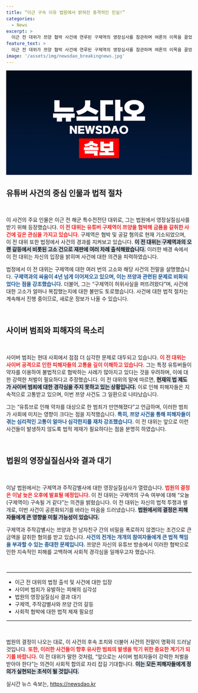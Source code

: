 ```yaml
---
title: “이근 구속 이유 법원에서 밝혀진 충격적인 진실!”
categories:
  - News
excerpt: >
  이근 전 대위가 쯔양 협박 사건에 연루된 구제역의 영장심사를 참관하며 여론의 이목을 끌었다. 사이버 레커의 강력 처벌이 필요하다며 목소리를 높인 이근, 그가 말하는 진실은 무엇일까?
feature_text: >
  이근 전 대위가 쯔양 협박 사건에 연루된 구제역의 영장심사를 참관하며 여론의 이목을 끌었다. 사이버 레커의 강력 처벌이 필요하다며 목소리를 높인 이근, 그가 말하는 진실은 무엇일까?
image: '/assets/img/newsdao_breakingnews.jpg'
---
```


<p><img src="/assets/img/newsdao_breakingnews.jpg" alt="cryptoinkorea 속보" /></p>

<h2 data-ke-size="size26">유튜버 사건의 중심 인물과 법적 절차</h2>

<p data-ke-size="size16">&nbsp;</p>

<p>이 사건의 주요 인물은 이근 전 해군 특수전전단 대위로, 그는 법원에서 영장실질심사를 받기 위해 등장했습니다. <b><span style="color: #ee2323;">이 전 대위는 유튜버 구제역이 쯔양을 협박해 금품을 갈취한 사건에 깊은 관심을 가지고 있습니다.</span></b> 구제역은 협박 및 공갈 혐의로 현재 기소되었으며, 이 전 대위 또한 법정에서 사건의 경과를 지켜보고 있습니다. <b><span style="background-color: #21538527;">이 전 대위는 구제역과의 오랜 갈등에서 비롯된 고소 건으로 재판에 여러 차례 출석해왔습니다.</span></b> 이러한 배경 속에서 이 전 대위는 자신의 입장을 밝히며 사건에 대한 의견을 피력하였습니다. </p>

<p>법정에서 이 전 대위는 구제역에 대한 여러 번의 고소와 해당 사건의 전말을 설명했습니다. <b><span style="color: #1a5490;">구제역과의 싸움이 4년 넘게 이어져오고 있으며, 이는 쯔양과 관련된 문제로 비화되었다는 점을 강조했습니다.</span></b> 더불어, 그는 “구제역이 허위사실을 퍼뜨려왔다”며, 사건에 대한 고소가 얼마나 복잡했는지에 대한 불만도 토로했습니다. 사건에 대한 법적 절차는 계속해서 진행 중이므로, 새로운 정보가 나올 수 있습니다.</p>

<p data-ke-size="size16">&nbsp;</p>

<h2 data-ke-size="size26">사이버 범죄와 피해자의 목소리</h2>

<p data-ke-size="size16">&nbsp;</p>

<p>사이버 범죄는 현대 사회에서 점점 더 심각한 문제로 대두되고 있습니다. <b><span style="color: #ee2323;">이 전 대위는 사이버 공격으로 인한 피해자들의 고통을 깊이 이해하고 있습니다.</span></b> 그는 특정 유튜버들이 약자를 이용하여 불법적으로 협박하는 사례가 많아지고 있다는 것을 우려하며, 이에 대한 강력한 처벌이 필요하다고 주장했습니다. 이 전 대위의 말에 따르면, <b><span style="background-color: #21538527;">현재의 법 제도가 사이버 범죄에 대한 경각심을 주지 못하고 있는 상황입니다.</span></b> 이로 인해 피해자들은 지속적으로 고통받고 있으며, 이번 쯔양 사건도 그 일환으로 나타났습니다.</p>

<p>그는 “유튜브로 인해 약자를 대상으로 한 범죄가 만연해졌다”고 언급하며, 이러한 범죄가 사회에 미치는 영향이 크다는 점을 지적했습니다. <b><span style="color: #1a5490;">특히, 쯔양 사건을 통해 피해자들이 겪는 심리적인 고통이 얼마나 심각한지를 재차 강조했습니다.</span></b> 이 전 대위는 앞으로 이런 사건들이 발생하지 않도록 법적 제재가 필요하다는 점을 분명히 하였습니다.</p>

<p data-ke-size="size16">&nbsp;</p>

<h2 data-ke-size="size26">법원의 영장실질심사와 결과 대기</h2>

<p data-ke-size="size16">&nbsp;</p>

<p>이날 법원에서는 구제역과 주작감별사에 대한 영장실질심사가 열렸습니다. <b><span style="color: #ee2323;">법원의 결정은 이날 늦은 오후에 발표될 예정입니다.</span></b> 이 전 대위는 구제역의 구속 여부에 대해 “오늘 (구제역이) 구속될 거 같다”는 의견을 밝혔습니다. 이 전 대위는 자신의 법적 투쟁과 별개로, 이번 사건이 공론화되기를 바라는 마음을 드러냈습니다. <b><span style="background-color: #21538527;">법원에서의 결정은 피해자들에게 큰 영향을 미칠 가능성이 있습니다.</span></b></p>

<p>구제역과 주작감별사는 쯔양과 전 남자친구 간의 비밀을 폭로하지 않겠다는 조건으로 큰 금액을 갈취한 혐의를 받고 있습니다. <b><span style="color: #1a5490;">사건의 전개는 개개의 참여자들에게 큰 법적 책임을 부과할 수 있는 중대한 문제입니다.</span></b> 쯔양은 자신의 유튜브 방송에서 이러한 협박으로 인한 지속적인 피해를 고백하며 사회적 경각심을 일깨우고자 했습니다.</p>

<p data-ke-size="size16">&nbsp;</p>

<hr style="border:1px solid #e4e4e4; margin-bottom:10px;"/>

<ul>
<li>이근 전 대위의 법정 출석 및 사건에 대한 입장</li>
<li>사이버 범죄가 유발하는 피해의 심각성</li>
<li>법원의 영장실질심사 결과 대기</li>
<li>구제역, 주작감별사와 쯔양 간의 갈등</li>
<li>사회적 협박에 대한 법적 제재 필요성</li>
</ul>

<hr style="border:1px solid #e4e4e4; margin-bottom:10px;"/>

<p data-ke-size="size16">&nbsp;</p>

<p>법원의 결정이 나오는 대로, 이 사건의 후속 조치와 더불어 사건의 전말이 명확히 드러날 것입니다. <b><span style="color: #ee2323;">또한, 이러한 사건들이 향후 유사한 범죄의 발생을 막기 위한 중요한 계기가 되기를 바랍니다.</span></b> 이 전 대위가 말한 것처럼, “앞으로는 사이버 범죄자들이 강력한 처벌을 받아야 한다”는 의견이 사회적 합의로 자리 잡길 기대합니다. <b><span style="background-color: #21538527;">이는 모든 피해자들에게 정의가 실현되는 초석이 될 것입니다.</span></b></p>
실시간 뉴스 속보는, <a href="https://newsdao.kr" rel="dofollow">https://newsdao.kr</a>


